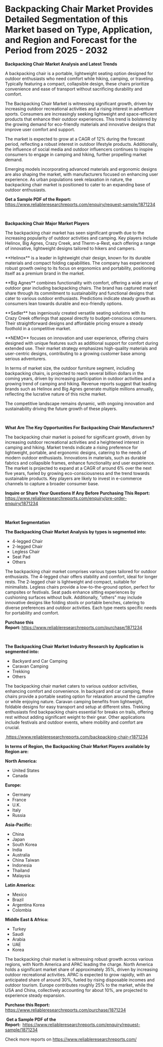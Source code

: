 <p><h1>Backpacking Chair Market Provides Detailed Segmentation of this Market based on Type, Application, and Region and Forecast for the Period from 2025 - 2032</h1></p><p><strong>Backpacking Chair Market Analysis and Latest Trends</strong></p>
<p><p>A backpacking chair is a portable, lightweight seating option designed for outdoor enthusiasts who need comfort while hiking, camping, or traveling. Typically featuring a compact, collapsible design, these chairs prioritize convenience and ease of transport without sacrificing durability and comfort. </p><p>The Backpacking Chair Market is witnessing significant growth, driven by increasing outdoor recreational activities and a rising interest in adventure sports. Consumers are increasingly seeking lightweight and space-efficient products that enhance their outdoor experiences. This trend is bolstered by the growing demand for eco-friendly materials and innovative designs that improve user comfort and support.</p><p>The market is expected to grow at a CAGR of 12% during the forecast period, reflecting a robust interest in outdoor lifestyle products. Additionally, the influence of social media and outdoor influencers continues to inspire consumers to engage in camping and hiking, further propelling market demand. </p><p>Emerging models incorporating advanced materials and ergonomic designs are also shaping the market, with manufacturers focused on enhancing user experience. As urban populations seek relaxation in nature, the backpacking chair market is positioned to cater to an expanding base of outdoor enthusiasts.</p></p>
<p><strong>Get a Sample PDF of the Report:&nbsp;</strong> <a href="https://www.reliableresearchreports.com/enquiry/request-sample/1871234?utm_campaign=2030&utm_medium=2&utm_source=Github&utm_content=ia&utm_term=09022025&utm_id=backpacking-chair">https://www.reliableresearchreports.com/enquiry/request-sample/1871234</a></p>
<p>&nbsp;</p>
<p><strong>Backpacking Chair Major Market Players</strong></p>
<p><p>The backpacking chair market has seen significant growth due to the increasing popularity of outdoor activities and camping. Key players include Helinox, Big Agnes, Crazy Creek, and Therm-a-Rest, each offering a range of innovative, lightweight designs tailored to hikers and campers.</p><p>**Helinox** is a leader in lightweight chair design, known for its durable materials and compact folding capabilities. The company has experienced robust growth owing to its focus on ergonomics and portability, positioning itself as a premium brand in the market.</p><p>**Big Agnes** combines functionality with comfort, offering a wide array of outdoor gear including backpacking chairs. The brand has captured market share through its commitment to sustainability and functional designs that cater to various outdoor enthusiasts. Predictions indicate steady growth as consumers lean towards durable and eco-friendly options.</p><p>**Sadler** has ingeniously created versatile seating solutions with its Crazy Creek offerings that appeal directly to budget-conscious consumers. Their straightforward designs and affordable pricing ensure a steady foothold in a competitive market.</p><p>**NEMO** focuses on innovation and user experience, offering chairs designed with unique features such as additional support for comfort during extended use. Their market strategy emphasizes high-quality materials and user-centric designs, contributing to a growing customer base among serious adventurers.</p><p>In terms of market size, the outdoor furniture segment, including backpacking chairs, is projected to reach several billion dollars in the coming years, driven by increasing participation in outdoor activities and a growing trend of camping and hiking. Revenue reports suggest that leading brands such as Helinox and Big Agnes generate multiple millions annually, reflecting the lucrative nature of this niche market.</p><p>The competitive landscape remains dynamic, with ongoing innovation and sustainability driving the future growth of these players.</p></p>
<p>&nbsp;</p>
<p><strong>What Are The Key Opportunities For Backpacking Chair Manufacturers?</strong></p>
<p><p>The backpacking chair market is poised for significant growth, driven by increasing outdoor recreational activities and a heightened interest in camping and hiking. Market trends indicate a rising preference for lightweight, portable, and ergonomic designs, catering to the needs of modern outdoor enthusiasts. Innovations in materials, such as durable fabrics and collapsible frames, enhance functionality and user experience. The market is projected to expand at a CAGR of around 6% over the next five years, fueled by growing eco-consciousness and the trend towards sustainable products. Key players are likely to invest in e-commerce channels to capture a broader consumer base.</p></p>
<p><strong>Inquire or Share Your Questions If Any Before Purchasing This Report:</strong> <a href="https://www.reliableresearchreports.com/enquiry/pre-order-enquiry/1871234?utm_campaign=2030&utm_medium=2&utm_source=Github&utm_content=ia&utm_term=09022025&utm_id=backpacking-chair">https://www.reliableresearchreports.com/enquiry/pre-order-enquiry/1871234</a></p>
<p>&nbsp;</p>
<p><strong>Market Segmentation</strong></p>
<p><strong>The Backpacking Chair Market Analysis by types is segmented into:</strong></p>
<p><ul><li>4-legged Chair</li><li>2-legged Chair</li><li>Legless Chair</li><li>Seat Pad</li><li>Others</li></ul></p>
<p><p>The backpacking chair market comprises various types tailored for outdoor enthusiasts. The 4-legged chair offers stability and comfort, ideal for longer rests. The 2-legged chair is lightweight and compact, suitable for minimalists. Legless chairs provide a low-to-the-ground option, perfect for campsites or festivals. Seat pads enhance sitting experiences by cushioning surfaces without bulk. Additionally, "others" may include innovative designs like folding stools or portable benches, catering to diverse preferences and outdoor activities. Each type meets specific needs for portability and comfort.</p></p>
<p><strong>Purchase this Report:&nbsp;</strong><a href="https://www.reliableresearchreports.com/purchase/1871234?utm_campaign=2030&utm_medium=2&utm_source=Github&utm_content=ia&utm_term=09022025&utm_id=backpacking-chair">https://www.reliableresearchreports.com/purchase/1871234</a></p>
<p>&nbsp;</p>
<p><strong>The Backpacking Chair Market Industry Research by Application is segmented into:</strong></p>
<p><ul><li>Backyard and Car Camping</li><li>Caravan Camping</li><li>Trekking</li><li>Others</li></ul></p>
<p><p>The backpacking chair market caters to various outdoor activities, enhancing comfort and convenience. In backyard and car camping, these chairs provide a portable seating option for relaxation around the campfire or while enjoying nature. Caravan camping benefits from lightweight, foldable designs for easy transport and setup at different sites. Trekking enthusiasts find backpacking chairs essential for breaks on trails, offering rest without adding significant weight to their gear. Other applications include festivals and outdoor events, where mobility and comfort are crucial.</p></p>
<p><a href="https://www.reliableresearchreports.com/backpacking-chair-r1871234?utm_campaign=2030&utm_medium=2&utm_source=Github&utm_content=ia&utm_term=09022025&utm_id=backpacking-chair">&nbsp;https://www.reliableresearchreports.com/backpacking-chair-r1871234</a></p>
<p><strong>In terms of Region, the Backpacking Chair Market Players available by Region are:</strong></p>
<p>
    <p> <strong> North America: </strong>
        <ul>
            <li>United States</li>
            <li>Canada</li>
        </ul>
        </p> 
    <p> <strong> Europe: </strong>
        <ul>
            <li>Germany</li>
            <li>France</li>
            <li>U.K.</li>
            <li>Italy</li>
            <li>Russia</li>
        </ul>
        </p> 
    <p> <strong> Asia-Pacific: </strong>
        <ul>
            <li>China</li>
            <li>Japan</li>
            <li>South Korea</li>
            <li>India</li>
            <li>Australia</li>
            <li>China Taiwan</li>
            <li>Indonesia</li>
            <li>Thailand</li>
            <li>Malaysia</li>
        </ul>
        </p> 
    <p> <strong> Latin America: </strong>
        <ul>
            <li>Mexico</li>
            <li>Brazil</li>
            <li>Argentina Korea</li>
            <li>Colombia</li>
        </ul>
        </p> 
    <p> <strong> Middle East & Africa: </strong>
        <ul>
            <li>Turkey</li>
            <li>Saudi</li>
            <li>Arabia</li>
            <li>UAE</li>
            <li>Korea</li>
        </ul>
    </p>
    </p>
<p><p>The backpacking chair market is witnessing robust growth across various regions, with North America and APAC leading the charge. North America holds a significant market share of approximately 35%, driven by increasing outdoor recreational activities. APAC is expected to grow rapidly, with an anticipated share of around 30%, fueled by rising disposable incomes and outdoor tourism. Europe contributes roughly 25% to the market, while the USA and China, collectively accounting for about 10%, are projected to experience steady expansion.</p></p>
<p><strong>Purchase this Report: </strong><a href="https://www.reliableresearchreports.com/purchase/1871234?utm_campaign=2030&utm_medium=2&utm_source=Github&utm_content=ia&utm_term=09022025&utm_id=backpacking-chair">https://www.reliableresearchreports.com/purchase/1871234</a></p>
<p>&nbsp;<strong>Get a Sample PDF of the Report:&nbsp;&nbsp;</strong><a href="https://www.reliableresearchreports.com/enquiry/request-sample/1871234?utm_campaign=2030&utm_medium=2&utm_source=Github&utm_content=ia&utm_term=09022025&utm_id=backpacking-chair">https://www.reliableresearchreports.com/enquiry/request-sample/1871234</a></p>
<p><strong></strong></p>
<p>Check more reports on <a href="https://www.reliableresearchreports.com/?utm_campaign=2030&utm_medium=2&utm_source=Github&utm_content=ia&utm_term=09022025&utm_id=backpacking-chair">https://www.reliableresearchreports.com/</a></p>